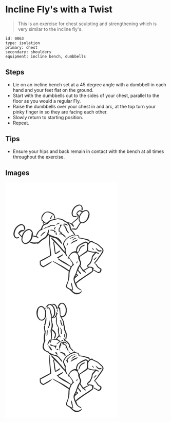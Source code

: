 # Incline Fly's with a Twist
> This is an exercise for chest sculpting and strengthening which is very similar to the incline fly's.

``` 
id: 0063 
type: isolation 
primary: chest 
secondary: shoulders 
equipment: incline bench, dumbbells 
``` 

## Steps

 - Lie on an incline bench set at a 45 degree angle with a dumbbell in each hand and your feet flat on the ground.
 - Start with the dumbbells out to the sides of your chest, parallel to the floor as you would a regular Fly.
 - Raise the dumbbells over your chest in and arc, at the top turn your pinky finger in so they are facing each other.
 - Slowly return to starting position.
 - Repeat.

## Tips

 - Ensure your hips and back remain in contact with the bench at all times throughout the exercise.

## Images

<svg width="263pt" height="275pt" viewBox="0 0 263 275" xmlns="http://www.w3.org/2000/svg">
  <g fill="#FFF">
    <path d="M0 0h263v275H0V0m154.82 70.99c-.59 4.25 1.6 9.62 6.3 10.25 2.28.02 5.69-.3 6.15-3.1-2.72.25-6 2.04-8.35-.14-2.76-3.56-1.77-8.43.01-12.21 2.52-6.15 8.3-11.53 15.21-11.73 2.72.65 3.51 3.57 4.34 5.86-1.12 2.22-1.13 4.7 1.74 5.43 1.79-5.52-.79-12.96-7.23-13.43-9.63.86-16.91 9.89-18.17 19.07m15.38-3.81c-2.46 1.98-5.88 5.6-3.03 8.67 2.4 2.74 2.5 7.46-.61 9.72-4.01 3.35-8.55 6.17-11.54 10.59-5.87-2.44-12.45-3.49-17.55-7.54-4.12-3.24-9.41-3.89-14.45-4.41-6.08.71-12.07 2.22-17.91 4.04-4.32 1.22-6.05 7.14-11.1 6.2-2.65-1.77-5.16-3.85-7.27-6.23-2.09-3.66-.23-8.26 2.07-11.39 2.24-3.02 4.88-6.99 9.15-6.66 5.15.27 9.85 2.91 13.89 5.96 2.68 2.33 2.01 6.33 2.67 9.46.54-.52 1.62-1.56 2.17-2.07-.93-3.88-1.79-8.45-5.42-10.77-4.52-2.95-10.09-5.43-15.56-3.96-4.85 1.16-8.14 5.27-10.34 9.48-2.04 3.85-1.28 8.45-.11 12.45l2.68.4c-.2.49-.59 1.48-.79 1.98.6 1.74 1.21 3.48 1.88 5.2.69-2.12.52-4.15-.5-6.1 1.51 1.99 3.56 3.42 5.98 4.05-2.69.88-5.75 1.63-7.54 4.02-2.06 2.78-2.63 6.3-4.26 9.28-5.7 3.36-10.02 9.13-11.03 15.73-2.33-.32-4.66-.55-6.99-.77l-.07 2.31c4.82.1 9.18 1.96 13.35 4.21-1.01-2.54-2.86-4.6-5.56-5.34 2.71-3.27 3.78-7.56 6.71-10.69 1.68-2.5 4.71-3.3 7.4-4.22-.48-3.34.56-6.93 2.82-9.45 2.77-3.23 7.83-2.22 10.78-5.19 2.43-2.26 4.14-5.58 7.56-6.53 3.77-1.06 7.69-1.59 11.4-2.91 3.61-1.44 7.42.2 11.04.69 4.25.9 6.87 4.85 10.91 6.16 3.34.85 4.91 4.19 7.15 6.49 2.03 2.11 1.43 5.29 2.29 7.88.86 2.41 2.08 4.79 4.11 6.43 2.9 2.35 4.45 5.84 6.26 9-2.73.02-5.91-.66-7.91 1.73-4.91 1.43-8.98 4.81-12.53 8.38-3.11 3.09-4.2 7.47-6.54 11.07 1.55 2.59 3.23 5.21 3.18 8.35.58.64 1.17 1.28 1.76 1.92-.42 2.51-.32 5.05-.07 7.57-4.69-5.37-9.12-10.96-13.83-16.31-5.78-6.09-11.14-12.74-18.16-17.47.28 4.34 4.32 6.97 6.85 10.08-.37.35-1.11 1.06-1.48 1.41l-.05.85c1.39 8.84 1.99 17.78 3.82 26.55 2.48.54 4.45-1.11 6.49-2.2 2.35-1.37 4.91-2.83 6.08-5.43l-.92-.41c-3.54 1.66-6.69 4.04-9.93 6.21-1.74-8.06-1.45-16.43-4.01-24.32.37-.59.76-1.17 1.16-1.75 3.53 4.34 8.29 7.54 11.53 12.14 3.74 5.19 8.13 9.86 12.68 14.33 1.96 2.71 2.61 6.45 6.06 7.84-2.22-6.01-5.96-12.69-3.54-19.14-1.72-3.2-3.06-6.58-4.92-9.7 1.74-9.84 10.68-16.61 19.51-20.09 4.6-1.87 9.66-1.06 14.26.38.53 1.88-.25 5.06 2.19 5.69 8.42.99 16.89 2.92 24.29 7.23-1.13 1.38-2.24 2.78-3.27 4.24-1.66-2.73-5.3-5.08-8.44-3.33-5.94 2.22-11.36 5.65-16.15 9.78-2.9 3.26-3.97 8.04-3.52 12.3-10.36-1.14-17.32 9.01-19.86 17.8.41.11 1.24.34 1.66.45.21-.88.64-2.65.86-3.54 2.13 4.71 6.01 8.3 8.25 12.92 1.65 2.61-.99 5.02-2.01 7.29-.88-.15-1.76-.32-2.63-.51-7.54-6.3-16.36-10.78-24.85-15.63a18.2 18.2 0 0 1-2.9-2.26c-.62.4-1.23.8-1.84 1.2 4.18 3.88 9.21 6.68 13.97 9.75 5.34 2.57 10.21 6.08 15.76 8.2.12.33.37.99.49 1.32-1.33 2.52-2.29 5.2-3.26 7.87-11.92-9.28-25.73-15.75-39.02-22.79.77 1.04 1.51 2.17 2.68 2.82 6.4 4.11 13.22 7.52 19.47 11.86 5.33 3.27 10.37 7 15.84 10.02-1.53 8.31.15 17.13-3.08 25.14-1.18 3.58-3.6 7-3.22 10.91 1.13 3.8 5.45 4.71 8.28 6.87 3.95 3.47 7.23 7.9 12.19 10.07 6.41 2.12 15.22-.6 17.17-7.68-3.47 3.42-8.24 6.23-13.29 5.06-4.12-.02-7.74-2.32-9.81-5.81.48-.31 1.45-.91 1.93-1.21-.82-4.9-1.46-9.85-2.95-14.61-.29-1.06-.98-1.75-2.08-2.08.87 5.45 1.71 10.95 3.62 16.14-.25.08-.75.25-1 .33-3.88-1.57-7.61-3.58-11.02-6-2.01-1.07-.84-3.43-.41-5.07 2.82-7.73 5.68-15.73 5.39-24.1-.33-5.33 1.79-10.36 3.86-15.16 1.54-2.95 3.13-6.77 6.73-7.55-1.8-3.32-3.25-6.88-5.66-9.82-2.09-2.61-4.37-5.18-5.58-8.35.24-2.71 2.45-4.85 4.17-6.82 3.05-2.66 7.67-5.52 11.66-3.11 3.16 2.16 5.62 5.82 5.31 9.8-.22 4.38 2.25 8.11 3.78 12.02 1.07 3.2-.83 6.07-2.61 8.55-3.73 4.98-4.37 11.36-6.99 16.87-1.71 4.57-4.85 8.65-5.28 13.64.1 3.26 1.29 6.36 2.32 9.41 1.55 3.92 2.95 8.1 6.04 11.11 2.75 3.21 6.78 4.76 10.59 6.3-1.52-3.58-5.85-4.04-8.31-6.7-2.7-2.44-2.65-6.41-4.61-9.33 7.94-6.33 16.23-12.22 24.66-17.88 5.21-3.03 10.2-6.48 14.71-10.48.27-.76.81-2.28 1.08-3.03 3.99 2.47 7.86 5.23 12.25 6.95 1.89-.87 4-1.46 5.57-2.88.65-1.96 1.11-4.01 1.22-6.07-1.45-3.32-5.71-3.6-7.79-6.34-2.39-2.87-3.94-6.89-7.97-7.81 3.24-3.25 6.52-6.55 8.79-10.58 1.85-3.53 5.25-5.95 6.86-9.62 1.32-2.73 3.98-4.74 4.46-7.87.92-3.27-.91-6.66-3.47-8.64-4.2-3.51-7.75-8.03-12.98-10.09-3.25-1.74-7.14-2.57-9.6-5.49-1.97-.97-4.07.55-5.96 1.07-.01-1.59-.63-3.24-2.17-3.93-4.89-2.19-10.31-2.65-15.51-3.58-2.18-.71-4.42-1.17-6.71-1.12.66-3.4-2.16-7.12-5.78-5.7-1.24-.17-2.49-.35-3.73-.52-1.73-5.25-5.64-9.13-9.43-12.94 3.46-.48 6.87.34 10.3.62 3.29-.19 4.8-3.5 6.11-6.04 1.63-3.55 4.1-6.58 6.42-9.68 4.35 1.29 8.94-.57 12.24-3.42 4.16-3.86 7.21-9.09 7.73-14.82 1.08-4.85-1.64-10.31-6.41-11.98-2.93-.6-5.85.52-8.3 2.06-1.23.08-2.45.14-3.68.17l.7-1.2c-2.84-.44-6.36-1.22-8.59 1.18m-65.94 18.75c.88-.24 1.76-.49 2.64-.75.4-3.05 2.16-5.62 3.2-8.46-3.6 1.62-4.63 5.82-5.84 9.21m13.65 12.69c3.86.36 6.98-2.46 10.4-3.8-3.94-1-7.38 1.66-10.4 3.8m18.34-1.96c.03.39.08 1.17.11 1.56 3.29.79 6.5 1.85 9.74 2.82-1.82-3.75-6.04-4.65-9.85-4.38M34.1 98.27c-8.86 3.28-14.59 12.47-15.3 21.68-.29 4.32 1.68 9.4 6.05 10.93 2.22.95 4.51-.19 6.66-.7.18-.9.36-1.8.53-2.69-2.26.76-4.64 1.86-7.06 1.06-2.31-1.71-3.35-4.7-3.51-7.48.57-6.21 2.8-12.66 7.69-16.8 2.8-2.64 6.73-4.85 10.68-3.94 2.94 1.74 4.11 5.43 3.46 8.67-.54 1.83 1.94 1.74 2.92 2.42-.01-2.89.43-6.01-1.07-8.63-1.93-3.91-6.9-6.22-11.05-4.52m72.71 1.58c-2.68.68-4.61 2.96-7.29 3.66-4.04.93-8.05 2.66-10.96 5.69 2.68-.63 5.2-1.8 7.54-3.23 1.89-1.27 4.44-.45 6.34-1.72 2.33-1.31 4.69-3.13 7.53-2.7 2.21-.32 5.44 1.32 6.55-1.43-3.21-.42-6.49-.74-9.71-.27m20.82-.02c-.26 1.56-.04 3.06.67 4.5-4.11 1.62-3.95 6.81-3.96 10.49 1.85 1.6 4.06 2.72 6.14 3.98-1.97.57-4.12.93-5.63 2.47 2.5.31 5.38-.49 7.55 1.17 3.06 2.25 5.78 4.94 9 6.97-1.02-4.71-5.71-7.61-9.51-10.14-.21-2.42-2.97-5.29-5.5-3.94.25-2.14.16-4.29.01-6.42 1.52-2.35 3.2-4.66 4.08-7.35.59-.84 1.19-1.67 1.77-2.51-1.48.26-3.45-.43-4.62.78m6.18.29l2.12.48c1.22 1.66 2.51 3.27 3.62 5.01 1.48 2.91 1.49 6.55 3.98 8.91 1.54 1.41 2.12 4.1 4.36 4.51.37-2.18-1.01-4.11-2.4-5.64-2.2-2.23-2.03-5.69-3.6-8.31-1.81-2.72-4.17-5.11-7.07-6.67-.25.43-.76 1.28-1.01 1.71m-17.8 10.5c.01-.88.04-2.64.05-3.53.42-.4 1.26-1.21 1.68-1.62-.29-.34-.86-1.04-1.15-1.38-1.71 1.83-4.37 5.22-.58 6.53m-77.43 15.37c-2.2-1.94-4.1-4.18-5.98-6.41 1.84-1.74 3.58-3.66 5.84-4.85 2.23-.59 4.68-.22 6.64-1.65-5.66-4.21-13.89.23-15.07 6.74 2.9 2.82 5.43 5.99 8.15 8.99-1.98 5.71.44 13.57 6.8 15.11 4.29 1.35 8.25-1.66 11.67-3.83 4.88 3.24 10.97 4.46 16.66 2.78.73.18 2.19.55 2.93.73 5.15-3.23 8.87-8.4 14.57-10.77 4.15-2.05 6.99-5.91 9.59-9.6.76.81 2.28 1.17 2.37 2.45-.35.74-.95 1.43-.86 2.29.14 14.34 1.87 28.59 2.72 42.88-8.1 4.35-16.43 8.29-24.34 13 .26 2.84.1 5.7.45 8.53 1.68 3.11 4.79 5.09 7.95 6.45 5.64-3.41 11.76-6.09 16.88-10.3 1.23-1.12 2.9-1.94 3.29-3.74-6.96 3.04-13.06 7.78-19.9 11.11-1.61.21-2.74-1.37-4.01-2.12-2.93-1.79-2.18-5.74-2.7-8.64 8.1-3.61 15.7-8.24 23.43-12.55 1.59-.53 1.51-2.34 1.4-3.71-.84-8.61-2.14-17.19-2.81-25.81.27-5.34-1.37-10.66-.4-15.97l.41-.55c4.58 1.5 8.89 3.98 13.75 4.48 5.62 3.65 9.31 9.3 14.31 13.63.33-3.78-2.21-6.72-4.01-9.77-1.96-2.7-4.76-4.78-7.73-6.25-6.84-1.97-13.68-4.15-19.93-7.63.02-3.75 2.33-7.35.96-11.1-2.89 4.22-2.96 9.7-5.71 14-1.58 2.32-3.36 4.64-5.94 5.89-5.11 2.59-9.16 6.71-13.62 10.22-3.82.12-7.63.82-11.45.41-2.46-.51-4.82-1.4-7.29-1.87 5.41-5.57 7.82-13.83 6.38-21.44-1.26-4.99-6.72-9.42-11.95-7.51-7.01 2.46-12.23 9.11-13.45 16.38m67.04-15.24c-.14.39-.43 1.16-.57 1.54 3.09-.19 6.09.58 8.86 1.93.1.78.31 2.36.41 3.15 1.26-.81 2.51-1.61 3.79-2.38-3.35-3.23-7.96-4.29-12.49-4.24m-24.26 15.54c2.37-.75 3.85-2.78 5.6-4.38 2.32-2.27 5.07-4.05 7.24-6.48-5.93.66-10.01 6.08-12.84 10.86m36.86-10.77c-1.15 2.1-.74 4.42-.29 6.64.85.17 1.7.34 2.56.51-.69-2.41-1.2-4.88-2.27-7.15m30.54 17.46c5.27-1.55 9.85-4.94 15.42-5.59-5.72-1.3-11.06 2.31-15.42 5.59m6.16 3.65c3.64-2.97 8.09-4.5 12.14-6.76-5.05-.43-9.21 3.03-12.14 6.76m-2.42 7.59c4.2-2.56 8.37-5.2 13.07-6.76 1.92-.48 2.52-2.45 3.13-4.08-5.45 3.48-13.32 4.27-16.2 10.84m-9.42 4.11c2.31-1.36 3.3-3.9 2.54-6.48-1.39 1.91-2.31 4.11-2.54 6.48m-23.46 28.78c1.34.07 2.67.11 4.01.11 3.26-2.31 6.93-4.04 10.1-6.48.22-.72.67-2.16.89-2.88-4.99 3.08-10.63 5.26-15 9.25m45.7 12.45c2.91-.42 3.32-3.5 3.21-5.89-1.47 1.71-2.45 3.77-3.21 5.89z"/>
    <path d="M188.08 67.02c3.4-.87 5.21 3.23 6.23 5.79-.16 3.14-1.38 6.1-2.19 9.11-1.5 5.73-6.35 10.47-12.13 11.81-3.97.07-6.96-3.9-6.8-7.69.88-8.3 5.86-17.63 14.89-19.02z"/>
    <path d="M167.47 72.21c1.86-1.91 3.99-3.52 6.28-4.87 1.59.78 3.2 1.52 4.76 2.37-6.66 5.76-10.4 17.43-3.8 24.59-3.56 3.84-5.74 8.59-8.47 12.98-.88 1.78-2.92.68-4.38.66-2.9-.51-5.79.38-8.61.92-.47-2.44-.65-4.93-1.16-7.36-.99-2.12-2.8-3.7-4.25-5.5 5.42-.69 7.75 4.89 11.04 8.04l1.49-1.73c-1.24-1.9-2.52-3.77-3.97-5.51 3.62-4.61 8.99-7.27 12.95-11.49 1.28-2.54 1.63-5.53 2.19-8.3-1.24-1.7-2.73-3.19-4.07-4.8zM43.65 119.6c2.81-4.38 7.49-8.14 12.88-8.24 2.12 1.45 3.59 3.61 5.2 5.56-.98 6.48-.83 13.87-5.39 19.1-1.94 2.88-5.04 4.89-8.35 5.85-5.28.8-8.99-4.99-8.33-9.74.8-4.31 1.54-8.79 3.99-12.53zM193.67 146.45c1.17-3.21 3.96-6.12 7.3-7.02 3.94 1.54 7.68 3.53 11.52 5.28 4.92 1.99 7.99 6.55 12 9.79 2.68 2.04 3.08 6.28 1.03 8.89-2.04 2.7-3.25 5.97-5.66 8.4-1.67 1.77-2.85 3.91-4.1 5.98-2.31 4.17-6.14 7.2-8.54 11.32 5.02 2.32 5.89 8.48 10.32 11.43 1.42.98 2.94 1.81 4.41 2.7-.38 1.76-.51 3.61-1.2 5.29-1.52.53-3.1.85-4.66 1.25-3.49-2.15-6.94-4.58-10.99-5.54.47-1.23.95-2.45 1.43-3.67-1.65-1.28-3.43-2.46-5.49-2.93-2.92-.83-6.13.04-8.9-1.38 3.04-2.99 7.2-5.24 8.45-9.62 1.99-3.67 3.36-7.49 3.43-11.71 2.03-3.74 5.63-6.35 8.04-9.86 1.7.77 3.41 1.53 5.13 2.29.69-.65 1.39-1.3 2.09-1.96-2.76-.32-5.21-1.62-7.46-3.17-6.26 1.32-12.4-.95-18.31-2.73-.05-4.34-.18-8.7.16-13.03m8.36 6.58c1.15 1.97 2.04 5.23 4.95 4.75-1.14-2.06-2.82-3.75-4.95-4.75m14.5 7.54c2.14 1.92 5.22.99 7.79.81l.15-2.68c-1.83.26-3.67.57-5.52.53-2.94-1.49-5.04-4.13-7.64-6.09.45 3.14 2.93 5.45 5.22 7.43m-9.69 19.55c-.09.3-.26.9-.34 1.2l1.68.04c1.76-1.76 3.53-3.59 4.67-5.84-2.76-.41-3.87 3.33-6.01 4.6zM181.11 143.59c2.68-.81 5.61-3.38 8.43-1.72 1.37.4 1.14 2.05 1.48 3.14.75 4.61.12 9.35-.78 13.89-.41 2.44-2.95 3.33-4.73 4.6-4.29 2.97-8.46 6.11-12.64 9.23-1.25-2.25-2.65-4.4-4.31-6.37 1.52-2.03 3.25-3.92 4.54-6.11 1.18-2.44 1.67-5.25 3.54-7.32 2.57-3.44 7.37-3.84 10.09-7.09-5.98.09-11.74 4.16-14.07 9.62-.59 3.03-1.14 6.21-3.78 8.19-3.44-4.05-.06-9.32 1.7-13.33 3.02-2.87 6.9-4.74 10.53-6.73z"/>
    <path d="M189.26 164.25c1.33-.76 2.21-2.04 3.18-3.19 5.35 2.22 11.14 3.33 16.92 3.51-2.36 2.57-5.05 4.9-6.86 7.9-1.09 2.32-.65 5.02-1.45 7.43-1.53 4.43-3.57 8.96-7.53 11.74-2.2 1.47-2.86 4.09-2.89 6.61l2.01-1.12c.06.85.24 1.86-.67 2.35-3.04 2.11-6.28 3.97-9.73 5.33-2.83-3.04-4.78-6.71-7.21-10.04.52-.57 1.05-1.14 1.58-1.7.19-2.76 1.03-5.72-.53-8.24-1.71-3.27-2.25-6.92-2.44-10.56 5.07-3.54 10.4-6.69 15.62-10.02z"/>
    <path d="M173.34 196.6c2.84 3.3 4.86 7.19 7.38 10.72 2.9 1.18 5.04 3.79 8.18 4.41-1.12-2.15-2.91-3.79-4.79-5.26 3.7-2.07 7.37-4.21 10.88-6.59 2.24-1.6 5.06-.08 7.24.91.22 2.12.64 4.22.85 6.35-6.81 4.42-13.51 9.22-20.35 13.68-6.4 4.55-13.48 8.38-18.73 14.34-1.13-3.24-3-6.69-1.8-10.19 2.33-3.03 5.59-5.18 8.31-7.85-1.42-1.17-2.83-2.36-4.22-3.56 1.05-2.44 1.88-4.96 2.67-7.49 1.94 3.14 4.07 6.15 6.53 8.9.49-.78.99-1.57 1.49-2.34-2.32-2.58-4.51-5.26-6.77-7.88 1.12-2.69 1.96-5.48 3.13-8.15z"/>
    <path d="M165.23 215.91c.56.51 1.12 1.04 1.68 1.57-1.05.91-2.1 1.81-3.16 2.7.47-1.43.97-2.86 1.48-4.27z"/>
  </g>
  <g fill="#333">
    <path d="M154.82 70.99c1.26-9.18 8.54-18.21 18.17-19.07 6.44.47 9.02 7.91 7.23 13.43-2.87-.73-2.86-3.21-1.74-5.43-.83-2.29-1.62-5.21-4.34-5.86-6.91.2-12.69 5.58-15.21 11.73-1.78 3.78-2.77 8.65-.01 12.21 2.35 2.18 5.63.39 8.35.14-.46 2.8-3.87 3.12-6.15 3.1-4.7-.63-6.89-6-6.3-10.25z"/>
    <path d="M170.2 67.18c2.23-2.4 5.75-1.62 8.59-1.18l-.7 1.2c1.23-.03 2.45-.09 3.68-.17 2.45-1.54 5.37-2.66 8.3-2.06 4.77 1.67 7.49 7.13 6.41 11.98-.52 5.73-3.57 10.96-7.73 14.82-3.3 2.85-7.89 4.71-12.24 3.42-2.32 3.1-4.79 6.13-6.42 9.68-1.31 2.54-2.82 5.85-6.11 6.04-3.43-.28-6.84-1.1-10.3-.62 3.79 3.81 7.7 7.69 9.43 12.94 1.24.17 2.49.35 3.73.52 3.62-1.42 6.44 2.3 5.78 5.7 2.29-.05 4.53.41 6.71 1.12 5.2.93 10.62 1.39 15.51 3.58 1.54.69 2.16 2.34 2.17 3.93 1.89-.52 3.99-2.04 5.96-1.07 2.46 2.92 6.35 3.75 9.6 5.49 5.23 2.06 8.78 6.58 12.98 10.09 2.56 1.98 4.39 5.37 3.47 8.64-.48 3.13-3.14 5.14-4.46 7.87-1.61 3.67-5.01 6.09-6.86 9.62-2.27 4.03-5.55 7.33-8.79 10.58 4.03.92 5.58 4.94 7.97 7.81 2.08 2.74 6.34 3.02 7.79 6.34-.11 2.06-.57 4.11-1.22 6.07-1.57 1.42-3.68 2.01-5.57 2.88-4.39-1.72-8.26-4.48-12.25-6.95-.27.75-.81 2.27-1.08 3.03-4.51 4-9.5 7.45-14.71 10.48-8.43 5.66-16.72 11.55-24.66 17.88 1.96 2.92 1.91 6.89 4.61 9.33 2.46 2.66 6.79 3.12 8.31 6.7-3.81-1.54-7.84-3.09-10.59-6.3-3.09-3.01-4.49-7.19-6.04-11.11-1.03-3.05-2.22-6.15-2.32-9.41.43-4.99 3.57-9.07 5.28-13.64 2.62-5.51 3.26-11.89 6.99-16.87 1.78-2.48 3.68-5.35 2.61-8.55-1.53-3.91-4-7.64-3.78-12.02.31-3.98-2.15-7.64-5.31-9.8-3.99-2.41-8.61.45-11.66 3.11-1.72 1.97-3.93 4.11-4.17 6.82 1.21 3.17 3.49 5.74 5.58 8.35 2.41 2.94 3.86 6.5 5.66 9.82-3.6.78-5.19 4.6-6.73 7.55-2.07 4.8-4.19 9.83-3.86 15.16.29 8.37-2.57 16.37-5.39 24.1-.43 1.64-1.6 4 .41 5.07 3.41 2.42 7.14 4.43 11.02 6 .25-.08.75-.25 1-.33-1.91-5.19-2.75-10.69-3.62-16.14 1.1.33 1.79 1.02 2.08 2.08 1.49 4.76 2.13 9.71 2.95 14.61-.48.3-1.45.9-1.93 1.21 2.07 3.49 5.69 5.79 9.81 5.81 5.05 1.17 9.82-1.64 13.29-5.06-1.95 7.08-10.76 9.8-17.17 7.68-4.96-2.17-8.24-6.6-12.19-10.07-2.83-2.16-7.15-3.07-8.28-6.87-.38-3.91 2.04-7.33 3.22-10.91 3.23-8.01 1.55-16.83 3.08-25.14-5.47-3.02-10.51-6.75-15.84-10.02-6.25-4.34-13.07-7.75-19.47-11.86-1.17-.65-1.91-1.78-2.68-2.82 13.29 7.04 27.1 13.51 39.02 22.79.97-2.67 1.93-5.35 3.26-7.87-.12-.33-.37-.99-.49-1.32-5.55-2.12-10.42-5.63-15.76-8.2-4.76-3.07-9.79-5.87-13.97-9.75.61-.4 1.22-.8 1.84-1.2.89.85 1.85 1.6 2.9 2.26 8.49 4.85 17.31 9.33 24.85 15.63.87.19 1.75.36 2.63.51 1.02-2.27 3.66-4.68 2.01-7.29-2.24-4.62-6.12-8.21-8.25-12.92-.22.89-.65 2.66-.86 3.54-.42-.11-1.25-.34-1.66-.45 2.54-8.79 9.5-18.94 19.86-17.8-.45-4.26.62-9.04 3.52-12.3 4.79-4.13 10.21-7.56 16.15-9.78 3.14-1.75 6.78.6 8.44 3.33 1.03-1.46 2.14-2.86 3.27-4.24-7.4-4.31-15.87-6.24-24.29-7.23-2.44-.63-1.66-3.81-2.19-5.69-4.6-1.44-9.66-2.25-14.26-.38-8.83 3.48-17.77 10.25-19.51 20.09 1.86 3.12 3.2 6.5 4.92 9.7-2.42 6.45 1.32 13.13 3.54 19.14-3.45-1.39-4.1-5.13-6.06-7.84-4.55-4.47-8.94-9.14-12.68-14.33-3.24-4.6-8-7.8-11.53-12.14-.4.58-.79 1.16-1.16 1.75 2.56 7.89 2.27 16.26 4.01 24.32 3.24-2.17 6.39-4.55 9.93-6.21l.92.41c-1.17 2.6-3.73 4.06-6.08 5.43-2.04 1.09-4.01 2.74-6.49 2.2-1.83-8.77-2.43-17.71-3.82-26.55l.05-.85c.37-.35 1.11-1.06 1.48-1.41-2.53-3.11-6.57-5.74-6.85-10.08 7.02 4.73 12.38 11.38 18.16 17.47 4.71 5.35 9.14 10.94 13.83 16.31-.25-2.52-.35-5.06.07-7.57-.59-.64-1.18-1.28-1.76-1.92.05-3.14-1.63-5.76-3.18-8.35 2.34-3.6 3.43-7.98 6.54-11.07 3.55-3.57 7.62-6.95 12.53-8.38 2-2.39 5.18-1.71 7.91-1.73-1.81-3.16-3.36-6.65-6.26-9-2.03-1.64-3.25-4.02-4.11-6.43-.86-2.59-.26-5.77-2.29-7.88-2.24-2.3-3.81-5.64-7.15-6.49-4.04-1.31-6.66-5.26-10.91-6.16-3.62-.49-7.43-2.13-11.04-.69-3.71 1.32-7.63 1.85-11.4 2.91-3.42.95-5.13 4.27-7.56 6.53-2.95 2.97-8.01 1.96-10.78 5.19-2.26 2.52-3.3 6.11-2.82 9.45-2.69.92-5.72 1.72-7.4 4.22-2.93 3.13-4 7.42-6.71 10.69 2.7.74 4.55 2.8 5.56 5.34-4.17-2.25-8.53-4.11-13.35-4.21l.07-2.31c2.33.22 4.66.45 6.99.77 1.01-6.6 5.33-12.37 11.03-15.73 1.63-2.98 2.2-6.5 4.26-9.28 1.79-2.39 4.85-3.14 7.54-4.02-2.42-.63-4.47-2.06-5.98-4.05 1.02 1.95 1.19 3.98.5 6.1-.67-1.72-1.28-3.46-1.88-5.2.2-.5.59-1.49.79-1.98l-2.68-.4c-1.17-4-1.93-8.6.11-12.45 2.2-4.21 5.49-8.32 10.34-9.48 5.47-1.47 11.04 1.01 15.56 3.96 3.63 2.32 4.49 6.89 5.42 10.77-.55.51-1.63 1.55-2.17 2.07-.66-3.13.01-7.13-2.67-9.46-4.04-3.05-8.74-5.69-13.89-5.96-4.27-.33-6.91 3.64-9.15 6.66-2.3 3.13-4.16 7.73-2.07 11.39 2.11 2.38 4.62 4.46 7.27 6.23 5.05.94 6.78-4.98 11.1-6.2 5.84-1.82 11.83-3.33 17.91-4.04 5.04.52 10.33 1.17 14.45 4.41 5.1 4.05 11.68 5.1 17.55 7.54 2.99-4.42 7.53-7.24 11.54-10.59 3.11-2.26 3.01-6.98.61-9.72-2.85-3.07.57-6.69 3.03-8.67m17.88-.16c-9.03 1.39-14.01 10.72-14.89 19.02-.16 3.79 2.83 7.76 6.8 7.69 5.78-1.34 10.63-6.08 12.13-11.81.81-3.01 2.03-5.97 2.19-9.11-1.02-2.56-2.83-6.66-6.23-5.79m-20.61 5.19c1.34 1.61 2.83 3.1 4.07 4.8-.56 2.77-.91 5.76-2.19 8.3-3.96 4.22-9.33 6.88-12.95 11.49 1.45 1.74 2.73 3.61 3.97 5.51l-1.49 1.73c-3.29-3.15-5.62-8.73-11.04-8.04 1.45 1.8 3.26 3.38 4.25 5.5.51 2.43.69 4.92 1.16 7.36 2.82-.54 5.71-1.43 8.61-.92 1.46.02 3.5 1.12 4.38-.66 2.73-4.39 4.91-9.14 8.47-12.98-6.6-7.16-2.86-18.83 3.8-24.59-1.56-.85-3.17-1.59-4.76-2.37-2.29 1.35-4.42 2.96-6.28 4.87m26.2 74.24c-.34 4.33-.21 8.69-.16 13.03 5.91 1.78 12.05 4.05 18.31 2.73 2.25 1.55 4.7 2.85 7.46 3.17-.7.66-1.4 1.31-2.09 1.96-1.72-.76-3.43-1.52-5.13-2.29-2.41 3.51-6.01 6.12-8.04 9.86-.07 4.22-1.44 8.04-3.43 11.71-1.25 4.38-5.41 6.63-8.45 9.62 2.77 1.42 5.98.55 8.9 1.38 2.06.47 3.84 1.65 5.49 2.93-.48 1.22-.96 2.44-1.43 3.67 4.05.96 7.5 3.39 10.99 5.54 1.56-.4 3.14-.72 4.66-1.25.69-1.68.82-3.53 1.2-5.29-1.47-.89-2.99-1.72-4.41-2.7-4.43-2.95-5.3-9.11-10.32-11.43 2.4-4.12 6.23-7.15 8.54-11.32 1.25-2.07 2.43-4.21 4.1-5.98 2.41-2.43 3.62-5.7 5.66-8.4 2.05-2.61 1.65-6.85-1.03-8.89-4.01-3.24-7.08-7.8-12-9.79-3.84-1.75-7.58-3.74-11.52-5.28-3.34.9-6.13 3.81-7.3 7.02m-12.56-2.86c-3.63 1.99-7.51 3.86-10.53 6.73-1.76 4.01-5.14 9.28-1.7 13.33 2.64-1.98 3.19-5.16 3.78-8.19 2.33-5.46 8.09-9.53 14.07-9.62-2.72 3.25-7.52 3.65-10.09 7.09-1.87 2.07-2.36 4.88-3.54 7.32-1.29 2.19-3.02 4.08-4.54 6.11 1.66 1.97 3.06 4.12 4.31 6.37 4.18-3.12 8.35-6.26 12.64-9.23 1.78-1.27 4.32-2.16 4.73-4.6.9-4.54 1.53-9.28.78-13.89-.34-1.09-.11-2.74-1.48-3.14-2.82-1.66-5.75.91-8.43 1.72m8.15 20.66c-5.22 3.33-10.55 6.48-15.62 10.02.19 3.64.73 7.29 2.44 10.56 1.56 2.52.72 5.48.53 8.24-.53.56-1.06 1.13-1.58 1.7 2.43 3.33 4.38 7 7.21 10.04 3.45-1.36 6.69-3.22 9.73-5.33.91-.49.73-1.5.67-2.35l-2.01 1.12c.03-2.52.69-5.14 2.89-6.61 3.96-2.78 6-7.31 7.53-11.74.8-2.41.36-5.11 1.45-7.43 1.81-3 4.5-5.33 6.86-7.9-5.78-.18-11.57-1.29-16.92-3.51-.97 1.15-1.85 2.43-3.18 3.19m-15.92 32.35c-1.17 2.67-2.01 5.46-3.13 8.15 2.26 2.62 4.45 5.3 6.77 7.88-.5.77-1 1.56-1.49 2.34-2.46-2.75-4.59-5.76-6.53-8.9-.79 2.53-1.62 5.05-2.67 7.49 1.39 1.2 2.8 2.39 4.22 3.56-2.72 2.67-5.98 4.82-8.31 7.85-1.2 3.5.67 6.95 1.8 10.19 5.25-5.96 12.33-9.79 18.73-14.34 6.84-4.46 13.54-9.26 20.35-13.68-.21-2.13-.63-4.23-.85-6.35-2.18-.99-5-2.51-7.24-.91-3.51 2.38-7.18 4.52-10.88 6.59 1.88 1.47 3.67 3.11 4.79 5.26-3.14-.62-5.28-3.23-8.18-4.41-2.52-3.53-4.54-7.42-7.38-10.72m-8.11 19.31c-.51 1.41-1.01 2.84-1.48 4.27 1.06-.89 2.11-1.79 3.16-2.7-.56-.53-1.12-1.06-1.68-1.57z"/>
    <path d="M104.26 85.93c1.21-3.39 2.24-7.59 5.84-9.21-1.04 2.84-2.8 5.41-3.2 8.46-.88.26-1.76.51-2.64.75zM117.91 98.62c3.02-2.14 6.46-4.8 10.4-3.8-3.42 1.34-6.54 4.16-10.4 3.8zM136.25 96.66c3.81-.27 8.03.63 9.85 4.38-3.24-.97-6.45-2.03-9.74-2.82-.03-.39-.08-1.17-.11-1.56zM34.1 98.27c4.15-1.7 9.12.61 11.05 4.52 1.5 2.62 1.06 5.74 1.07 8.63-.98-.68-3.46-.59-2.92-2.42.65-3.24-.52-6.93-3.46-8.67-3.95-.91-7.88 1.3-10.68 3.94-4.89 4.14-7.12 10.59-7.69 16.8.16 2.78 1.2 5.77 3.51 7.48 2.42.8 4.8-.3 7.06-1.06-.17.89-.35 1.79-.53 2.69-2.15.51-4.44 1.65-6.66.7-4.37-1.53-6.34-6.61-6.05-10.93.71-9.21 6.44-18.4 15.3-21.68zM106.81 99.85c3.22-.47 6.5-.15 9.71.27-1.11 2.75-4.34 1.11-6.55 1.43-2.84-.43-5.2 1.39-7.53 2.7-1.9 1.27-4.45.45-6.34 1.72-2.34 1.43-4.86 2.6-7.54 3.23 2.91-3.03 6.92-4.76 10.96-5.69 2.68-.7 4.61-2.98 7.29-3.66zM127.63 99.83c1.17-1.21 3.14-.52 4.62-.78-.58.84-1.18 1.67-1.77 2.51-.88 2.69-2.56 5-4.08 7.35.15 2.13.24 4.28-.01 6.42 2.53-1.35 5.29 1.52 5.5 3.94 3.8 2.53 8.49 5.43 9.51 10.14-3.22-2.03-5.94-4.72-9-6.97-2.17-1.66-5.05-.86-7.55-1.17 1.51-1.54 3.66-1.9 5.63-2.47-2.08-1.26-4.29-2.38-6.14-3.98.01-3.68-.15-8.87 3.96-10.49a7.244 7.244 0 0 1-.67-4.5zM133.81 100.12c.25-.43.76-1.28 1.01-1.71 2.9 1.56 5.26 3.95 7.07 6.67 1.57 2.62 1.4 6.08 3.6 8.31 1.39 1.53 2.77 3.46 2.4 5.64-2.24-.41-2.82-3.1-4.36-4.51-2.49-2.36-2.5-6-3.98-8.91-1.11-1.74-2.4-3.35-3.62-5.01l-2.12-.48zM116.01 110.62c-3.79-1.31-1.13-4.7.58-6.53.29.34.86 1.04 1.15 1.38-.42.41-1.26 1.22-1.68 1.62-.01.89-.04 2.65-.05 3.53z"/>
    <path d="M38.58 125.99c1.22-7.27 6.44-13.92 13.45-16.38 5.23-1.91 10.69 2.52 11.95 7.51 1.44 7.61-.97 15.87-6.38 21.44 2.47.47 4.83 1.36 7.29 1.87 3.82.41 7.63-.29 11.45-.41 4.46-3.51 8.51-7.63 13.62-10.22 2.58-1.25 4.36-3.57 5.94-5.89 2.75-4.3 2.82-9.78 5.71-14 1.37 3.75-.94 7.35-.96 11.1 6.25 3.48 13.09 5.66 19.93 7.63 2.97 1.47 5.77 3.55 7.73 6.25 1.8 3.05 4.34 5.99 4.01 9.77-5-4.33-8.69-9.98-14.31-13.63-4.86-.5-9.17-2.98-13.75-4.48l-.41.55c-.97 5.31.67 10.63.4 15.97.67 8.62 1.97 17.2 2.81 25.81.11 1.37.19 3.18-1.4 3.71-7.73 4.31-15.33 8.94-23.43 12.55.52 2.9-.23 6.85 2.7 8.64 1.27.75 2.4 2.33 4.01 2.12 6.84-3.33 12.94-8.07 19.9-11.11-.39 1.8-2.06 2.62-3.29 3.74-5.12 4.21-11.24 6.89-16.88 10.3-3.16-1.36-6.27-3.34-7.95-6.45-.35-2.83-.19-5.69-.45-8.53 7.91-4.71 16.24-8.65 24.34-13-.85-14.29-2.58-28.54-2.72-42.88-.09-.86.51-1.55.86-2.29-.09-1.28-1.61-1.64-2.37-2.45-2.6 3.69-5.44 7.55-9.59 9.6-5.7 2.37-9.42 7.54-14.57 10.77-.74-.18-2.2-.55-2.93-.73-5.69 1.68-11.78.46-16.66-2.78-3.42 2.17-7.38 5.18-11.67 3.83-6.36-1.54-8.78-9.4-6.8-15.11-2.72-3-5.25-6.17-8.15-8.99 1.18-6.51 9.41-10.95 15.07-6.74-1.96 1.43-4.41 1.06-6.64 1.65-2.26 1.19-4 3.11-5.84 4.85 1.88 2.23 3.78 4.47 5.98 6.41m5.07-6.39c-2.45 3.74-3.19 8.22-3.99 12.53-.66 4.75 3.05 10.54 8.33 9.74 3.31-.96 6.41-2.97 8.35-5.85 4.56-5.23 4.41-12.62 5.39-19.1-1.61-1.95-3.08-4.11-5.2-5.56-5.39.1-10.07 3.86-12.88 8.24zM105.62 110.75c4.53-.05 9.14 1.01 12.49 4.24-1.28.77-2.53 1.57-3.79 2.38-.1-.79-.31-2.37-.41-3.15-2.77-1.35-5.77-2.12-8.86-1.93.14-.38.43-1.15.57-1.54z"/>
    <path d="M81.36 126.29c2.83-4.78 6.91-10.2 12.84-10.86-2.17 2.43-4.92 4.21-7.24 6.48-1.75 1.6-3.23 3.63-5.6 4.38zM118.22 115.52c1.07 2.27 1.58 4.74 2.27 7.15-.86-.17-1.71-.34-2.56-.51-.45-2.22-.86-4.54.29-6.64zM148.76 132.98c4.36-3.28 9.7-6.89 15.42-5.59-5.57.65-10.15 4.04-15.42 5.59zM154.92 136.63c2.93-3.73 7.09-7.19 12.14-6.76-4.05 2.26-8.5 3.79-12.14 6.76zM152.5 144.22c2.88-6.57 10.75-7.36 16.2-10.84-.61 1.63-1.21 3.6-3.13 4.08-4.7 1.56-8.87 4.2-13.07 6.76zM143.08 148.33c.23-2.37 1.15-4.57 2.54-6.48.76 2.58-.23 5.12-2.54 6.48zM202.03 153.03c2.13 1 3.81 2.69 4.95 4.75-2.91.48-3.8-2.78-4.95-4.75zM216.53 160.57c-2.29-1.98-4.77-4.29-5.22-7.43 2.6 1.96 4.7 4.6 7.64 6.09 1.85.04 3.69-.27 5.52-.53l-.15 2.68c-2.57.18-5.65 1.11-7.79-.81zM119.62 177.11c4.37-3.99 10.01-6.17 15-9.25-.22.72-.67 2.16-.89 2.88-3.17 2.44-6.84 4.17-10.1 6.48-1.34 0-2.67-.04-4.01-.11zM206.84 180.12c2.14-1.27 3.25-5.01 6.01-4.6-1.14 2.25-2.91 4.08-4.67 5.84l-1.68-.04c.08-.3.25-.9.34-1.2zM165.32 189.56c.76-2.12 1.74-4.18 3.21-5.89.11 2.39-.3 5.47-3.21 5.89z"/>
  </g>
</svg>

<svg width="263pt" height="275pt" viewBox="0 0 263 275" xmlns="http://www.w3.org/2000/svg">
  <g fill="#FFF">
    <path d="M0 0h263v275H0V0m126.54 8.54c-1.98 1.72-2.94 4.26-4.2 6.49.77.57 1.57 1.08 2.36 1.62-.66-.02-1.97-.07-2.62-.09l.44 2.3c.98.56 3.04.37 3.14 1.97 1.24 5.6 1.15 11.41 2.46 17.01.23.43.68 1.29.9 1.72 1.62 3.91 4.38 7.31 5.41 11.47.67 2.58.55 5.26.61 7.9.39.46 1.17 1.37 1.57 1.83-.03 2.25-.28 4.5-.08 6.75 1.21 5.24 5.16 9.81 4.36 15.45.5 3.33-1.88 7.23.29 10.13l.65-.39c1.24-3.37 1.31-7.1 1.63-10.66.5-5.24-2.92-9.6-4.15-14.47-.46-3.19-.02-6.55-1.63-9.48.37-6.59-3.02-12.51-6.44-17.86 5.33.49 9.83-3.78 11.25-8.63 2.36-7.62 1.3-16.85-4.42-22.76-2.92-3.24-8.37-3.11-11.53-.3m-18.88.54c.93 1 2.04 1.59 3.34 1.76 4.98-.04 7.79 5.3 8.32 9.64.67.46 2.02 1.37 2.69 1.82.23-4.81-2.3-9.35-5.98-12.29-2.33-2-5.62-1.05-8.37-.93m-12.38 7.03c2.48-.11 2.54 1.92 2.67 3.72 1.24-.03 4.11-1.73 4.69.29 1.39 4.32 1.55 8.92 3.09 13.2.94 2.48.34 5.14.46 7.71.02 6.41 2.51 12.56 1.92 19.01-.11 4.13-2.15 7.89-2.65 11.93 1.16 5.58 1.35 11.31 1.08 16.99-.46 4.01-2.38 7.74-2.35 11.83 2.42-2.32 3.1-5.7 3.94-8.81 1-7.15.76-14.43.1-21.62 3.09 2.61 6.21 5.58 7.51 9.52.75 3.5-1.72 6.41-2.13 9.73.35.12 1.05.35 1.4.47l1.11-.44c.89-2.82 2.08-5.64 2.21-8.64-.31-5.63-4.35-10.45-9.31-12.82 1.33-3.95 3.08-8.19 1.61-12.37-1.3-4.42-2.49-8.91-2.31-13.57 1.76.11 3.52.24 5.29.38-.36-.86-.79-1.68-1.3-2.46 2.12-1.77 3.36-4.41 3.84-7.1 1.56-8.39-1.07-18.21-8.48-23.08-5.04-2.34-10.81 1.09-12.39 6.13m-21.6 6.98c-2.45 7.54-.91 16.73 4.88 22.36 2.72 2.94 7.75 3.59 10.92 1.03 2.87-2.05 4.33-5.38 5.89-8.42-.59-6.22 1.48-13.78-4.09-18.35 1.93-.19 3.89-.4 5.49-1.6l-5 .28c-2.38-1.75-4.44-4.78-7.74-4.51-5.18.08-9.14 4.45-10.35 9.21m47.97 4.58c.43-1.69.43-3.65 0-5.34-1.69.56-1.65 4.75 0 5.34m-2.3.58c-.71 4.38-1.44 9.44-5.7 11.88.48.51.97 1.02 1.47 1.53l2.7-2.71c.15 2.3.64 4.6.42 6.91-.69 6.39 1.07 13.03 5.25 17.98-.33 3.51-1.3 7.07-.54 10.59.57 2.48 1.17 4.95 1.7 7.43-2.13 3.14-4.29 6.26-6.86 9.05-2.91.01-5.81-.24-8.72-.24.05.29.13.88.17 1.17 2.73 1.35 5.9.83 8.84 1.01 3.3-.26 5.48 2.8 8.12 4.27-2.65 1.78-5.27 3.66-7.23 6.22 3.26-1.3 6.21-3.36 8.43-6.09 2.59-.56 5.23-.95 7.77-1.72-.12-.53-.38-1.6-.51-2.14-2.12.42-3.99 1.57-5.62 2.94-2.68-1.91-5.34-3.83-8.09-5.62 1.52-2.19 3.14-4.33 5.12-6.13l1.45 2.57c.64-.25 1.92-.74 2.56-.98-.51-.15-1.51-.46-2.01-.61l.96-.8c-3.24-1.89-3.06-5.95-3.84-9.15-.96-3.4.52-6.81.15-10.23-1.25-3.29-3.36-6.19-4.57-9.5-1.55-4.9.49-10.09-1.05-15.01-1.44-3.8 1.35-7.24 2.56-10.68-.97-.66-1.8-1.59-2.93-1.94M91.28 56.91c-.38.41-1.13 1.22-1.51 1.62 1.1.07 2.19-.19 3.29-.08 2.4-5.81 3.55-12.39 2.22-18.61-2.25 5.46-2.29 11.48-4 17.07m11.19-11.25c-.19 4.19-.06 8.4-.7 12.55-.75 2.74-2.12 5.25-3.2 7.87.62-.23 1.86-.67 2.48-.9 1.21-2.79 2.44-5.57 3.68-8.35-1.07-3.65-1.52-7.44-2.26-11.17m25.8.75c.25 5.04 1.09 10.52 4.7 14.32l.71-.99c-1.52-4.29-3.55-8.48-3.57-13.15-.46-.04-1.38-.14-1.84-.18M90.31 61.93c-1.14 4.71 1.42 9.2 1.34 13.84-1.84 6.6-2.69 13.5-1.4 20.3-1.95 5.82-5.1 12.46-2.05 18.43 2.45 4.49 7.73 5.69 11.71 8.29 2.51 3.13 5.77 6.23 10.03 6.35 4.32.09 8.44 1.71 12.03 4.02 4.16 3.26 6.65 8.05 10.24 11.83-.11-1.99.15-4.27-1.52-5.71-3.61-3.72-6.66-8.33-11.47-10.59-2.45-1.23-5.51-.5-7.77-2.21-.55-.04-1.66-.12-2.21-.17-2.77-2.14-7.2-2.21-8.36-6.04-3.82-.95-7.99-2.52-9.63-6.45-2.38-3.51-1.27-7.86-.45-11.68.61-3.18 3.27-5.89 2.34-9.3-1.6-6.62.74-13.21.97-19.8-1.43-4.81-2.87-9.84-.82-14.76-1.09 1.13-3.31 1.67-2.98 3.65m37.04 2.45c.5 1.39 1.26 2.63 2.27 3.71.06 3.83.07 7.66.11 11.5.67-.35 1.35-.69 2.02-1.03-.17-3.31-.42-6.61-.49-9.92-.29-.34-.88-1.01-1.17-1.35-.3-1.57-1.21-2.54-2.74-2.91M96.32 84.19c.62-1.01 1.24-2.03 1.86-3.04.19-4.01.74-8.01.58-12.04-2.87 4.58-1.86 10-2.44 15.08m41.09-3.68c.23 2.46-.52 5.66 1.75 7.37.97-2.82.04-5.81-.15-8.67-.4.32-1.2.98-1.6 1.3m-1.88 8.12c.71 2.11 1.44 4.23 2.18 6.35 5.5 1.63 8.64 6.47 11.36 11.13-.49 1.54-.95 3.09-1.38 4.65l1.54-.46c3.12 3.66 6.06 7.79 10.3 10.21-.86-5.27-7.7-7.13-7.99-12.64-.66-5.17-4.46-9.05-8.12-12.4-1.35-.64-2.7-1.09-3.61-2.36-.91-1.97-2.36-3.48-4.28-4.48m-37.22 15.94c3.61-3.75 6.3-8.43 7.04-13.64-3.46 3.74-6.74 8.38-7.04 13.64m36.79-7.22c-.29.34-.86 1.02-1.15 1.35-1.37.01-2.73.06-4.09.16-2.04 1.58-1.86 4.5-3.09 6.61-3.05 4.19.31 9.04.56 13.58 1.27-2.46-.38-5.1-.38-7.65.4.04 1.18.13 1.58.17-.09-.63-.28-1.88-.37-2.51.76-1.25 1.52-2.51 2.28-3.76-.03-1.75-.01-3.49.06-5.23 1.34.76 2.67 1.55 3.98 2.38-.08 1.03-.25 3.09-.33 4.12.68-1.14 1.3-2.3 1.87-3.49 2.08 1.65 5.14 2.98 5.45 5.98-.19 1.22-.57 2.4-.9 3.59.59-.06 1.77-.19 2.36-.26 1.45 1.89 1.73 5.42 3.9 6.34 1.12-1.28-.08-2.81-.58-4.07-1.66-3.01-2.78-6.26-4-9.46-2.04-1.4-4.2-2.61-6.32-3.89.07-.29.19-.87.25-1.16 2.9-1.78 5.88 3.17 9.18 1.05-1.38-.58-2.78-1.12-4.18-1.63-.26-.45-.78-1.36-1.04-1.81-1.68-.12-3.36-.26-5.04-.41m-30.88 7.8c2.2 1.86 4.99 2.42 7.79 2.44 1.43.72 2.86 1.41 4.31 2.1.05 1.6.15 3.2.29 4.8 1.74-2.55 1.88-5.8 3.38-8.48-4.68 1.7-10.1-.01-14.07-2.67-.43.46-1.27 1.36-1.7 1.81m-5.65 1.88l1.82.29c2.64 3.5 3.53 8.67 8.07 10.4.59-1.06.5-2.07-.25-3.04-1.66-2.77-3.44-5.67-6.31-7.33-.3-.24-.88-.71-1.17-.95-.72.22-1.44.43-2.16.63m21.07 7.53c0 .47-.01 1.4-.01 1.87 1.2-.08 2.41-.17 3.61-.25.15-.52.44-1.56.59-2.08-1.4.14-2.8.3-4.19.46m42.23 4.54c-.39.57-1.17 1.72-1.57 2.3-2.76.81-5.46 1.84-8.03 3.14-1.3-1.81-2.53-4.33-5.1-4.43 1.3 1.58 3.63 2.7 4.16 5.09-3.87 2.39-7.83 4.81-10.91 8.21-2.99 3.18-4.29 7.47-6.56 11.13 1.52 2.61 3.22 5.24 3.25 8.38.55.63 1.1 1.26 1.66 1.89-.39 2.55-.28 5.13-.05 7.69-10.02-11.8-19.4-24.5-31.94-33.79.36 4.6 4.87 7.26 7.4 10.71-.47-.08-1.41-.23-1.88-.3l-.33.62-.1 1.01c1.89 8.66 1.77 17.76 4.13 26.38.48.16 1.45.46 1.93.61 3.65-2.44 9.43-3.76 10.31-8.73-3.72 1.91-7.2 4.24-10.65 6.6-.84-5.19-1.73-10.37-2.02-15.64-.16-3.5-2.73-7.06-1.01-10.48 3.66 4.29 8.37 7.59 11.67 12.2 3.75 5.19 8.16 9.86 12.7 14.36 1.88 2.9 2.85 6.67 6.5 7.9-2.61-4.28-3.91-9.16-4.8-14.05-.46-1.78.44-3.48.85-5.17-1.63-2.93-2.86-6.05-4.48-8.99-1.01-1.33 0-2.87.47-4.18 3.46-8.57 11.7-14.18 20.15-17.12 4.18-1.62 8.52-.02 12.66.87.59 1.86-.21 5.11 2.24 5.7 8.44 1.02 16.86 3 24.32 7.22-1.01 1.55-2.59 2.74-3.34 4.46-1.43-2.95-5.26-5.27-8.41-3.53-3.88 1.57-7.74 3.35-11.08 5.91-2.51 1.86-5.5 3.46-6.87 6.44-1.38 3-1.99 6.34-1.91 9.65-6.42-.67-12.14 3.51-15.39 8.73-1.81 3.12-4.45 6.39-3.61 10.24.8-1.27 1.51-2.6 2.22-3.92 1.91 5.5 7.24 9.1 8.55 14.83-.69 2.15-2.21 3.89-3.42 5.76-6.11-4.56-12.42-8.86-19.13-12.5-3.52-2.13-7.38-3.76-10.5-6.48-.62.37-1.23.75-1.84 1.14 9.05 7.95 20.19 12.9 30.58 18.84-1.61 2.58-2.59 5.46-3.68 8.29-8.94-7.15-19.21-12.42-29.33-17.7-3.21-1.78-6.32-3.77-9.78-5.06 2.4 3.29 6.33 4.8 9.64 6.96 9.85 5.34 18.81 12.12 28.48 17.74-1.5 8.3.14 17.07-3.06 25.07-1.18 3.62-3.64 7.09-3.23 11.04 1.43 4.26 6.52 4.8 9.34 7.75 3.46 3.32 6.65 7.15 11.13 9.13 6.43 2.12 15.13-.6 17.22-7.6-2.49 2.11-5.17 4.15-8.38 5.02-5.51.6-11.99-.56-14.79-5.95.51-.26 1.53-.78 2.03-1.05-.98-5.15-1.51-10.44-3.29-15.41-.44-.4-1.3-1.21-1.74-1.61.64 5.35 1.51 10.74 3.42 15.81-.03.39-.1 1.15-.13 1.53-4.29-2.55-9.35-4.14-12.88-7.79.1-3.37 1.73-6.44 2.77-9.59 1.92-5.94 3.57-12.08 3.35-18.38-.29-5.1 1.59-9.93 3.56-14.53 1.46-3.32 3.35-6.81 6.81-8.41-1.61-3.3-3.1-6.72-5.44-9.6-2.12-2.64-4.43-5.26-5.64-8.48 1.3-4.73 5.41-8.53 9.97-10.22 6.04-2.36 11.57 4.56 11.19 10.21-.17 4.37 2.24 8.12 3.79 12.02 1.05 3.19-.81 6.07-2.6 8.54-3.75 4.98-4.37 11.4-7.02 16.91-1.81 4.81-5.25 9.19-5.25 14.53.86 5.4 2.95 10.53 5.28 15.45 2.78 5.38 8.19 8.6 13.76 10.48-1.63-3.54-5.89-4.11-8.41-6.75-2.61-2.47-2.74-6.35-4.55-9.32 7.72-6.21 15.84-11.91 24.03-17.48 5.39-3.21 10.67-6.67 15.31-10.9.29-.72.85-2.16 1.13-2.88 4.01 2.38 7.83 5.15 12.2 6.84 1.89-.86 3.94-1.49 5.54-2.85.67-1.99 1.13-4.09 1.23-6.19-1.4-2.99-5.13-3.47-7.28-5.72-2.74-2.85-4.11-7.3-8.37-8.36 5.78-5.11 9.19-12.1 14.21-17.84 1.9-4.28 6.24-7.5 6.09-12.55-.69-5.22-5.88-7.62-9.07-11.18-4.26-4.5-10.38-6.16-15.68-9.01l-1.47-2.07c-1.99.17-3.92.64-5.83 1.21-.44-1.94-1.62-3.76-3.65-4.26-6.81-2.1-13.91-3.13-20.92-4.2-.2-1.83-.17-4.04-1.89-5.19-2.67-1.3-5.63-1.85-8.4-2.86-.18-.75-.36-1.5-.54-2.24m-45.72 3.52c1.36 2.18 3.07 4.14 5.38 5.36.42-2.56-1.41-4.47-2.58-6.52-.93.39-1.87.77-2.8 1.16m10.31-1.5c2.75 1.78 5.85 3.02 8.53 4.94 2.18 1.59 3.26 4.46 5.96 5.37-.26-2.2-.84-4.34-1.61-6.41-3.86-2.49-8.18-4.34-12.88-3.9m26.51 8.86c-3.47 1.81-5.56 5.34-8.95 7.27-.74 1.99-1.56 3.97-2.42 5.92.7-.37 2.11-1.1 2.81-1.46-.41 2.26-.92 4.5-1.18 6.79 1.13-1.31 2.16-2.71 3.16-4.13-.35-1.74-.67-3.48-1-5.21 2.27-2.3 4.33-4.8 6.77-6.91 3.42-2.87 7.88-3.89 12.1-4.91-3.97-1.02-7.87.79-11.29 2.64m-50.41-1.89c.38 2.64-.14 5.24-.32 7.87.15 11.67 1.8 23.26 2.38 34.9-8.12 4.3-16.43 8.29-24.35 12.98.24 2.86.07 5.76.47 8.61 1.68 3.08 4.8 5 7.92 6.4 6.95-4.35 15.29-7.32 20.37-14.02-3.92 1.01-6.96 3.78-10.46 5.65-3.4 1.87-6.78 3.79-10.04 5.9-1.2-.87-2.41-1.75-3.58-2.65-2.92-1.73-2.16-5.65-2.77-8.48 8.07-3.77 15.77-8.3 23.52-12.68 2.1-.83 1.27-3.46 1.24-5.2-1.71-13.05-2.97-26.13-3.53-39.27-.21 0-.64-.01-.85-.01m51.63 10.65c3.75-3.54 7.86-6.6 12.52-8.84-5.46-.16-10.75 3.72-12.52 8.84m-1.7 5.48c2.35-1.22 4.47-2.84 6.82-4.05 3.04-1.63 6.59-2.37 9.17-4.8-.02-.44-.04-1.33-.06-1.77-5.8 2.53-13.02 4.33-15.93 10.62m-32.97 32.89c1.37.07 2.73.11 4.1.13 3.27-2.27 6.88-4.05 10.06-6.45.25-.74.76-2.22 1.01-2.96-5.08 3.04-10.67 5.36-15.17 9.28m45.74 12.43c2.99-.3 3.29-3.52 3.41-5.88-1.56 1.69-2.59 3.76-3.41 5.88z"/>
    <path d="M124.95 16.13c1.41-3.33 3.22-7.16 7.22-7.83 5.39.94 7.78 6.91 8.64 11.72.67 5.96-.03 13.74-5.75 17.1-2.7 1.95-7-.63-6.45-3.95.58-4.81-.77-9.55-.57-14.36-1.02-.9-2.06-1.79-3.09-2.68zM103.33 10.91c8.77 2.3 11.64 12.95 10.28 20.94-.07 3.84-2.76 6.68-5.49 9.02.08-2.9.99-5.93-.18-8.73-1.83-4.48-1.46-9.76-4.7-13.64-1.1-2.14-3.82-.95-5.67-1.24.84-2.98 3.24-4.84 5.76-6.35zM81.56 16.72c3.82-2.21 7.17 1.69 9.04 4.61 3.28 5 2.08 11.14 1.67 16.72-.25 4.15-4 8.22-8.35 7.79-2.64.03-4.09-2.5-5.57-4.28-2.6-3.92-3.56-8.94-2.46-13.53.78-4.13.81-9.79 5.67-11.31zM193.68 146.44c1.17-3.21 3.96-6.08 7.29-7 3.92 1.52 7.65 3.51 11.47 5.26 4.95 2.01 8.05 6.57 12.08 9.85 2.01 1.53 2.58 4.18 2.14 6.58-2.98 6.55-8.19 11.65-11.69 17.88-2.3 3.6-5.67 6.4-7.76 10.14 4.86 2.13 5.78 7.94 9.79 10.97 1.56 1.19 3.3 2.1 4.96 3.14-.39 1.74-.58 3.55-1.22 5.23-1.52.54-3.1.86-4.65 1.26-3.45-2.23-6.99-4.4-10.93-5.64.44-1.22.91-2.43 1.41-3.63-1.72-1.26-3.58-2.4-5.66-2.91-2.88-.76-6.02.03-8.77-1.31 2.56-2.7 6.27-4.51 7.76-8.08.96-2.11 1.89-4.24 2.91-6.32 1.43-2.77.08-6.42 2.36-8.84 2.31-2.63 4.74-5.17 6.88-7.95 1.71.76 3.42 1.52 5.13 2.27.71-.63 1.42-1.26 2.12-1.89-2.74-.45-5.23-1.68-7.5-3.24-6.24 1.31-12.36-.97-18.27-2.71-.08-4.35-.2-8.72.15-13.06m8.24 6.56c1.21 2.07 2.21 4.95 5.06 5.01-1.03-2.26-2.81-4-5.06-5.01m9.07.12c1.23 3.36 3.61 6.28 6.63 8.19 2.11.88 4.47.25 6.67.12.07-.92.14-1.83.22-2.75-1.85.33-3.75.52-5.63.51-2.95-1.57-5.08-4.28-7.89-6.07m-4.22 27.02l-.08 1.71c2.75-1.42 5.02-3.67 6.17-6.57-2.75.29-3.96 3.4-6.09 4.86zM173.19 148.2c4.35-2.78 8.85-5.46 13.85-6.89 1.22-.29 2.36.44 3.33 1.08 1.62 5.85 1.17 12.37-.76 18.08-5.43 4.21-11.3 7.96-16.73 12.23-1.23-2.16-2.59-4.25-4.17-6.17 1.44-2.16 3.09-4.2 4.44-6.42 1.16-2.38 1.69-5.1 3.47-7.15 2.62-3.43 7.39-3.93 10.2-7.15-4.69-.06-8.98 2.61-12 6.01-3.02 3.39-2.88 8.19-4.54 12.21-1.11-1.33-3.64-2.32-2.96-4.47 1.03-4.06 1.8-9.17 5.87-11.36z"/>
    <path d="M189.24 164.26c1.33-.79 2.27-2.04 3.29-3.17 5.29 2.23 11.04 3.24 16.75 3.54-2.89 3.47-7.56 6.4-7.58 11.42-.2 3.69-1.8 7.08-3.48 10.29-1.87 4.08-7.06 5.66-7.79 10.43 1.18.78 2.49 1.54 2.87 3-4.09.58-7.14 3.73-10.96 5.07-2.68-2.96-4.95-6.28-6.86-9.77.96-3.06 2.61-6.53.87-9.63-1.82-3.49-2.55-7.34-2.68-11.24 5.1-3.44 10.39-6.62 15.57-9.94z"/>
    <path d="M173.31 196.59c2.85 3.29 4.85 7.2 7.42 10.69 2.8 1.42 5.14 3.78 8.29 4.45-1.25-2.08-3.01-3.76-4.87-5.29 4.09-2.18 7.97-4.72 11.92-7.13 2.09-.47 4.1.74 6.08 1.28.25 2.24.57 4.48.92 6.71-3.45 1.61-6.3 4.2-9.47 6.26-7.78 5.16-15.57 10.31-23.19 15.72-2.4 1.64-4.31 3.84-6.42 5.8-1.06-3.21-3.02-6.6-1.78-10.13 2.36-3.01 5.59-5.17 8.32-7.82-1.42-1.17-2.83-2.35-4.22-3.54 1.02-2.45 1.87-4.96 2.66-7.48 1.93 3.14 4.09 6.14 6.55 8.89.49-.8.97-1.59 1.46-2.38-2.3-2.57-4.49-5.24-6.76-7.84 1.11-2.71 1.95-5.51 3.09-8.19z"/>
    <path d="M165.19 215.9c.55.54 1.12 1.05 1.71 1.53-1.02.93-2.05 1.85-3.09 2.77.44-1.44.9-2.88 1.38-4.3z"/>
  </g>
  <g fill="#333">
    <path d="M126.54 8.54c3.16-2.81 8.61-2.94 11.53.3 5.72 5.91 6.78 15.14 4.42 22.76-1.42 4.85-5.92 9.12-11.25 8.63 3.42 5.35 6.81 11.27 6.44 17.86 1.61 2.93 1.17 6.29 1.63 9.48 1.23 4.87 4.65 9.23 4.15 14.47-.32 3.56-.39 7.29-1.63 10.66l-.65.39c-2.17-2.9.21-6.8-.29-10.13.8-5.64-3.15-10.21-4.36-15.45-.2-2.25.05-4.5.08-6.75-.4-.46-1.18-1.37-1.57-1.83-.06-2.64.06-5.32-.61-7.9-1.03-4.16-3.79-7.56-5.41-11.47-.22-.43-.67-1.29-.9-1.72-1.31-5.6-1.22-11.41-2.46-17.01-.1-1.6-2.16-1.41-3.14-1.97l-.44-2.3c.65.02 1.96.07 2.62.09-.79-.54-1.59-1.05-2.36-1.62 1.26-2.23 2.22-4.77 4.2-6.49m-1.59 7.59c1.03.89 2.07 1.78 3.09 2.68-.2 4.81 1.15 9.55.57 14.36-.55 3.32 3.75 5.9 6.45 3.95 5.72-3.36 6.42-11.14 5.75-17.1-.86-4.81-3.25-10.78-8.64-11.72-4 .67-5.81 4.5-7.22 7.83zM107.66 9.08c2.75-.12 6.04-1.07 8.37.93 3.68 2.94 6.21 7.48 5.98 12.29-.67-.45-2.02-1.36-2.69-1.82-.53-4.34-3.34-9.68-8.32-9.64-1.3-.17-2.41-.76-3.34-1.76z"/>
    <path d="M95.28 16.11c1.58-5.04 7.35-8.47 12.39-6.13 7.41 4.87 10.04 14.69 8.48 23.08-.48 2.69-1.72 5.33-3.84 7.1.51.78.94 1.6 1.3 2.46-1.77-.14-3.53-.27-5.29-.38-.18 4.66 1.01 9.15 2.31 13.57 1.47 4.18-.28 8.42-1.61 12.37 4.96 2.37 9 7.19 9.31 12.82-.13 3-1.32 5.82-2.21 8.64l-1.11.44c-.35-.12-1.05-.35-1.4-.47.41-3.32 2.88-6.23 2.13-9.73-1.3-3.94-4.42-6.91-7.51-9.52.66 7.19.9 14.47-.1 21.62-.84 3.11-1.52 6.49-3.94 8.81-.03-4.09 1.89-7.82 2.35-11.83.27-5.68.08-11.41-1.08-16.99.5-4.04 2.54-7.8 2.65-11.93.59-6.45-1.9-12.6-1.92-19.01-.12-2.57.48-5.23-.46-7.71-1.54-4.28-1.7-8.88-3.09-13.2-.58-2.02-3.45-.32-4.69-.29-.13-1.8-.19-3.83-2.67-3.72m8.05-5.2c-2.52 1.51-4.92 3.37-5.76 6.35 1.85.29 4.57-.9 5.67 1.24 3.24 3.88 2.87 9.16 4.7 13.64 1.17 2.8.26 5.83.18 8.73 2.73-2.34 5.42-5.18 5.49-9.02 1.36-7.99-1.51-18.64-10.28-20.94z"/>
    <path d="M73.68 23.09c1.21-4.76 5.17-9.13 10.35-9.21 3.3-.27 5.36 2.76 7.74 4.51l5-.28c-1.6 1.2-3.56 1.41-5.49 1.6 5.57 4.57 3.5 12.13 4.09 18.35-1.56 3.04-3.02 6.37-5.89 8.42-3.17 2.56-8.2 1.91-10.92-1.03-5.79-5.63-7.33-14.82-4.88-22.36m7.88-6.37c-4.86 1.52-4.89 7.18-5.67 11.31-1.1 4.59-.14 9.61 2.46 13.53 1.48 1.78 2.93 4.31 5.57 4.28 4.35.43 8.1-3.64 8.35-7.79.41-5.58 1.61-11.72-1.67-16.72-1.87-2.92-5.22-6.82-9.04-4.61zM121.65 27.67c-1.65-.59-1.69-4.78 0-5.34.43 1.69.43 3.65 0 5.34zM119.35 28.25c1.13.35 1.96 1.28 2.93 1.94-1.21 3.44-4 6.88-2.56 10.68 1.54 4.92-.5 10.11 1.05 15.01 1.21 3.31 3.32 6.21 4.57 9.5.37 3.42-1.11 6.83-.15 10.23.78 3.2.6 7.26 3.84 9.15l-.96.8c.5.15 1.5.46 2.01.61-.64.24-1.92.73-2.56.98l-1.45-2.57c-1.98 1.8-3.6 3.94-5.12 6.13 2.75 1.79 5.41 3.71 8.09 5.62 1.63-1.37 3.5-2.52 5.62-2.94.13.54.39 1.61.51 2.14-2.54.77-5.18 1.16-7.77 1.72-2.22 2.73-5.17 4.79-8.43 6.09 1.96-2.56 4.58-4.44 7.23-6.22-2.64-1.47-4.82-4.53-8.12-4.27-2.94-.18-6.11.34-8.84-1.01-.04-.29-.12-.88-.17-1.17 2.91 0 5.81.25 8.72.24 2.57-2.79 4.73-5.91 6.86-9.05-.53-2.48-1.13-4.95-1.7-7.43-.76-3.52.21-7.08.54-10.59-4.18-4.95-5.94-11.59-5.25-17.98.22-2.31-.27-4.61-.42-6.91l-2.7 2.71c-.5-.51-.99-1.02-1.47-1.53 4.26-2.44 4.99-7.5 5.7-11.88zM91.28 56.91c1.71-5.59 1.75-11.61 4-17.07 1.33 6.22.18 12.8-2.22 18.61-1.1-.11-2.19.15-3.29.08.38-.4 1.13-1.21 1.51-1.62zM102.47 45.66c.74 3.73 1.19 7.52 2.26 11.17-1.24 2.78-2.47 5.56-3.68 8.35-.62.23-1.86.67-2.48.9 1.08-2.62 2.45-5.13 3.2-7.87.64-4.15.51-8.36.7-12.55zM128.27 46.41c.46.04 1.38.14 1.84.18.02 4.67 2.05 8.86 3.57 13.15l-.71.99c-3.61-3.8-4.45-9.28-4.7-14.32z"/>
    <path d="M90.31 61.93c-.33-1.98 1.89-2.52 2.98-3.65-2.05 4.92-.61 9.95.82 14.76-.23 6.59-2.57 13.18-.97 19.8.93 3.41-1.73 6.12-2.34 9.3-.82 3.82-1.93 8.17.45 11.68 1.64 3.93 5.81 5.5 9.63 6.45 1.16 3.83 5.59 3.9 8.36 6.04.55.05 1.66.13 2.21.17 2.26 1.71 5.32.98 7.77 2.21 4.81 2.26 7.86 6.87 11.47 10.59 1.67 1.44 1.41 3.72 1.52 5.71-3.59-3.78-6.08-8.57-10.24-11.83-3.59-2.31-7.71-3.93-12.03-4.02-4.26-.12-7.52-3.22-10.03-6.35-3.98-2.6-9.26-3.8-11.71-8.29-3.05-5.97.1-12.61 2.05-18.43-1.29-6.8-.44-13.7 1.4-20.3.08-4.64-2.48-9.13-1.34-13.84zM127.35 64.38c1.53.37 2.44 1.34 2.74 2.91.29.34.88 1.01 1.17 1.35.07 3.31.32 6.61.49 9.92-.67.34-1.35.68-2.02 1.03-.04-3.84-.05-7.67-.11-11.5a10.677 10.677 0 0 1-2.27-3.71z"/>
    <path d="M96.32 84.19c.58-5.08-.43-10.5 2.44-15.08.16 4.03-.39 8.03-.58 12.04-.62 1.01-1.24 2.03-1.86 3.04zM137.41 80.51c.4-.32 1.2-.98 1.6-1.3.19 2.86 1.12 5.85.15 8.67-2.27-1.71-1.52-4.91-1.75-7.37zM135.53 88.63c1.92 1 3.37 2.51 4.28 4.48.91 1.27 2.26 1.72 3.61 2.36 3.66 3.35 7.46 7.23 8.12 12.4.29 5.51 7.13 7.37 7.99 12.64-4.24-2.42-7.18-6.55-10.3-10.21l-1.54.46c.43-1.56.89-3.11 1.38-4.65-2.72-4.66-5.86-9.5-11.36-11.13-.74-2.12-1.47-4.24-2.18-6.35zM98.31 104.57c.3-5.26 3.58-9.9 7.04-13.64-.74 5.21-3.43 9.89-7.04 13.64z"/>
    <path d="M135.1 97.35c1.68.15 3.36.29 5.04.41.26.45.78 1.36 1.04 1.81 1.4.51 2.8 1.05 4.18 1.63-3.3 2.12-6.28-2.83-9.18-1.05-.06.29-.18.87-.25 1.16 2.12 1.28 4.28 2.49 6.32 3.89 1.22 3.2 2.34 6.45 4 9.46.5 1.26 1.7 2.79.58 4.07-2.17-.92-2.45-4.45-3.9-6.34-.59.07-1.77.2-2.36.26.33-1.19.71-2.37.9-3.59-.31-3-3.37-4.33-5.45-5.98-.57 1.19-1.19 2.35-1.87 3.49.08-1.03.25-3.09.33-4.12a94.99 94.99 0 0 0-3.98-2.38c-.07 1.74-.09 3.48-.06 5.23-.76 1.25-1.52 2.51-2.28 3.76.09.63.28 1.88.37 2.51-.4-.04-1.18-.13-1.58-.17 0 2.55 1.65 5.19.38 7.65-.25-4.54-3.61-9.39-.56-13.58 1.23-2.11 1.05-5.03 3.09-6.61 1.36-.1 2.72-.15 4.09-.16.29-.33.86-1.01 1.15-1.35zM104.22 105.15c.43-.45 1.27-1.35 1.7-1.81 3.97 2.66 9.39 4.37 14.07 2.67-1.5 2.68-1.64 5.93-3.38 8.48-.14-1.6-.24-3.2-.29-4.8-1.45-.69-2.88-1.38-4.31-2.1-2.8-.02-5.59-.58-7.79-2.44zM98.57 107.03c.72-.2 1.44-.41 2.16-.63.29.24.87.71 1.17.95 2.87 1.66 4.65 4.56 6.31 7.33.75.97.84 1.98.25 3.04-4.54-1.73-5.43-6.9-8.07-10.4l-1.82-.29zM119.64 114.56c1.39-.16 2.79-.32 4.19-.46-.15.52-.44 1.56-.59 2.08-1.2.08-2.41.17-3.61.25 0-.47.01-1.4.01-1.87zM161.87 119.1c.18.74.36 1.49.54 2.24 2.77 1.01 5.73 1.56 8.4 2.86 1.72 1.15 1.69 3.36 1.89 5.19 7.01 1.07 14.11 2.1 20.92 4.2 2.03.5 3.21 2.32 3.65 4.26 1.91-.57 3.84-1.04 5.83-1.21l1.47 2.07c5.3 2.85 11.42 4.51 15.68 9.01 3.19 3.56 8.38 5.96 9.07 11.18.15 5.05-4.19 8.27-6.09 12.55-5.02 5.74-8.43 12.73-14.21 17.84 4.26 1.06 5.63 5.51 8.37 8.36 2.15 2.25 5.88 2.73 7.28 5.72-.1 2.1-.56 4.2-1.23 6.19-1.6 1.36-3.65 1.99-5.54 2.85-4.37-1.69-8.19-4.46-12.2-6.84-.28.72-.84 2.16-1.13 2.88-4.64 4.23-9.92 7.69-15.31 10.9-8.19 5.57-16.31 11.27-24.03 17.48 1.81 2.97 1.94 6.85 4.55 9.32 2.52 2.64 6.78 3.21 8.41 6.75-5.57-1.88-10.98-5.1-13.76-10.48-2.33-4.92-4.42-10.05-5.28-15.45 0-5.34 3.44-9.72 5.25-14.53 2.65-5.51 3.27-11.93 7.02-16.91 1.79-2.47 3.65-5.35 2.6-8.54-1.55-3.9-3.96-7.65-3.79-12.02.38-5.65-5.15-12.57-11.19-10.21-4.56 1.69-8.67 5.49-9.97 10.22 1.21 3.22 3.52 5.84 5.64 8.48 2.34 2.88 3.83 6.3 5.44 9.6-3.46 1.6-5.35 5.09-6.81 8.41-1.97 4.6-3.85 9.43-3.56 14.53.22 6.3-1.43 12.44-3.35 18.38-1.04 3.15-2.67 6.22-2.77 9.59 3.53 3.65 8.59 5.24 12.88 7.79.03-.38.1-1.14.13-1.53-1.91-5.07-2.78-10.46-3.42-15.81.44.4 1.3 1.21 1.74 1.61 1.78 4.97 2.31 10.26 3.29 15.41-.5.27-1.52.79-2.03 1.05 2.8 5.39 9.28 6.55 14.79 5.95 3.21-.87 5.89-2.91 8.38-5.02-2.09 7-10.79 9.72-17.22 7.6-4.48-1.98-7.67-5.81-11.13-9.13-2.82-2.95-7.91-3.49-9.34-7.75-.41-3.95 2.05-7.42 3.23-11.04 3.2-8 1.56-16.77 3.06-25.07-9.67-5.62-18.63-12.4-28.48-17.74-3.31-2.16-7.24-3.67-9.64-6.96 3.46 1.29 6.57 3.28 9.78 5.06 10.12 5.28 20.39 10.55 29.33 17.7 1.09-2.83 2.07-5.71 3.68-8.29-10.39-5.94-21.53-10.89-30.58-18.84.61-.39 1.22-.77 1.84-1.14 3.12 2.72 6.98 4.35 10.5 6.48 6.71 3.64 13.02 7.94 19.13 12.5 1.21-1.87 2.73-3.61 3.42-5.76-1.31-5.73-6.64-9.33-8.55-14.83-.71 1.32-1.42 2.65-2.22 3.92-.84-3.85 1.8-7.12 3.61-10.24 3.25-5.22 8.97-9.4 15.39-8.73-.08-3.31.53-6.65 1.91-9.65 1.37-2.98 4.36-4.58 6.87-6.44 3.34-2.56 7.2-4.34 11.08-5.91 3.15-1.74 6.98.58 8.41 3.53.75-1.72 2.33-2.91 3.34-4.46-7.46-4.22-15.88-6.2-24.32-7.22-2.45-.59-1.65-3.84-2.24-5.7-4.14-.89-8.48-2.49-12.66-.87-8.45 2.94-16.69 8.55-20.15 17.12-.47 1.31-1.48 2.85-.47 4.18 1.62 2.94 2.85 6.06 4.48 8.99-.41 1.69-1.31 3.39-.85 5.17.89 4.89 2.19 9.77 4.8 14.05-3.65-1.23-4.62-5-6.5-7.9-4.54-4.5-8.95-9.17-12.7-14.36-3.3-4.61-8.01-7.91-11.67-12.2-1.72 3.42.85 6.98 1.01 10.48.29 5.27 1.18 10.45 2.02 15.64 3.45-2.36 6.93-4.69 10.65-6.6-.88 4.97-6.66 6.29-10.31 8.73-.48-.15-1.45-.45-1.93-.61-2.36-8.62-2.24-17.72-4.13-26.38l.1-1.01.33-.62c.47.07 1.41.22 1.88.3-2.53-3.45-7.04-6.11-7.4-10.71 12.54 9.29 21.92 21.99 31.94 33.79-.23-2.56-.34-5.14.05-7.69-.56-.63-1.11-1.26-1.66-1.89-.03-3.14-1.73-5.77-3.25-8.38 2.27-3.66 3.57-7.95 6.56-11.13 3.08-3.4 7.04-5.82 10.91-8.21-.53-2.39-2.86-3.51-4.16-5.09 2.57.1 3.8 2.62 5.1 4.43 2.57-1.3 5.27-2.33 8.03-3.14.4-.58 1.18-1.73 1.57-2.3m31.81 27.34c-.35 4.34-.23 8.71-.15 13.06 5.91 1.74 12.03 4.02 18.27 2.71 2.27 1.56 4.76 2.79 7.5 3.24-.7.63-1.41 1.26-2.12 1.89-1.71-.75-3.42-1.51-5.13-2.27-2.14 2.78-4.57 5.32-6.88 7.95-2.28 2.42-.93 6.07-2.36 8.84-1.02 2.08-1.95 4.21-2.91 6.32-1.49 3.57-5.2 5.38-7.76 8.08 2.75 1.34 5.89.55 8.77 1.31 2.08.51 3.94 1.65 5.66 2.91-.5 1.2-.97 2.41-1.41 3.63 3.94 1.24 7.48 3.41 10.93 5.64 1.55-.4 3.13-.72 4.65-1.26.64-1.68.83-3.49 1.22-5.23-1.66-1.04-3.4-1.95-4.96-3.14-4.01-3.03-4.93-8.84-9.79-10.97 2.09-3.74 5.46-6.54 7.76-10.14 3.5-6.23 8.71-11.33 11.69-17.88.44-2.4-.13-5.05-2.14-6.58-4.03-3.28-7.13-7.84-12.08-9.85-3.82-1.75-7.55-3.74-11.47-5.26-3.33.92-6.12 3.79-7.29 7m-20.49 1.76c-4.07 2.19-4.84 7.3-5.87 11.36-.68 2.15 1.85 3.14 2.96 4.47 1.66-4.02 1.52-8.82 4.54-12.21 3.02-3.4 7.31-6.07 12-6.01-2.81 3.22-7.58 3.72-10.2 7.15-1.78 2.05-2.31 4.77-3.47 7.15-1.35 2.22-3 4.26-4.44 6.42 1.58 1.92 2.94 4.01 4.17 6.17 5.43-4.27 11.3-8.02 16.73-12.23 1.93-5.71 2.38-12.23.76-18.08-.97-.64-2.11-1.37-3.33-1.08-5 1.43-9.5 4.11-13.85 6.89m16.05 16.06c-5.18 3.32-10.47 6.5-15.57 9.94.13 3.9.86 7.75 2.68 11.24 1.74 3.1.09 6.57-.87 9.63 1.91 3.49 4.18 6.81 6.86 9.77 3.82-1.34 6.87-4.49 10.96-5.07-.38-1.46-1.69-2.22-2.87-3 .73-4.77 5.92-6.35 7.79-10.43 1.68-3.21 3.28-6.6 3.48-10.29.02-5.02 4.69-7.95 7.58-11.42-5.71-.3-11.46-1.31-16.75-3.54-1.02 1.13-1.96 2.38-3.29 3.17m-15.93 32.33c-1.14 2.68-1.98 5.48-3.09 8.19 2.27 2.6 4.46 5.27 6.76 7.84-.49.79-.97 1.58-1.46 2.38-2.46-2.75-4.62-5.75-6.55-8.89-.79 2.52-1.64 5.03-2.66 7.48 1.39 1.19 2.8 2.37 4.22 3.54-2.73 2.65-5.96 4.81-8.32 7.82-1.24 3.53.72 6.92 1.78 10.13 2.11-1.96 4.02-4.16 6.42-5.8 7.62-5.41 15.41-10.56 23.19-15.72 3.17-2.06 6.02-4.65 9.47-6.26-.35-2.23-.67-4.47-.92-6.71-1.98-.54-3.99-1.75-6.08-1.28-3.95 2.41-7.83 4.95-11.92 7.13 1.86 1.53 3.62 3.21 4.87 5.29-3.15-.67-5.49-3.03-8.29-4.45-2.57-3.49-4.57-7.4-7.42-10.69m-8.12 19.31c-.48 1.42-.94 2.86-1.38 4.3 1.04-.92 2.07-1.84 3.09-2.77-.59-.48-1.16-.99-1.71-1.53z"/>
    <path d="M116.15 122.62c.93-.39 1.87-.77 2.8-1.16 1.17 2.05 3 3.96 2.58 6.52-2.31-1.22-4.02-3.18-5.38-5.36zM126.46 121.12c4.7-.44 9.02 1.41 12.88 3.9.77 2.07 1.35 4.21 1.61 6.41-2.7-.91-3.78-3.78-5.96-5.37-2.68-1.92-5.78-3.16-8.53-4.94zM152.97 129.98c3.42-1.85 7.32-3.66 11.29-2.64-4.22 1.02-8.68 2.04-12.1 4.91-2.44 2.11-4.5 4.61-6.77 6.91.33 1.73.65 3.47 1 5.21-1 1.42-2.03 2.82-3.16 4.13.26-2.29.77-4.53 1.18-6.79-.7.36-2.11 1.09-2.81 1.46.86-1.95 1.68-3.93 2.42-5.92 3.39-1.93 5.48-5.46 8.95-7.27zM102.56 128.09c.21 0 .64.01.85.01.56 13.14 1.82 26.22 3.53 39.27.03 1.74.86 4.37-1.24 5.2-7.75 4.38-15.45 8.91-23.52 12.68.61 2.83-.15 6.75 2.77 8.48 1.17.9 2.38 1.78 3.58 2.65 3.26-2.11 6.64-4.03 10.04-5.9 3.5-1.87 6.54-4.64 10.46-5.65-5.08 6.7-13.42 9.67-20.37 14.02-3.12-1.4-6.24-3.32-7.92-6.4-.4-2.85-.23-5.75-.47-8.61 7.92-4.69 16.23-8.68 24.35-12.98-.58-11.64-2.23-23.23-2.38-34.9.18-2.63.7-5.23.32-7.87z"/>
    <path d="M154.19 138.74c1.77-5.12 7.06-9 12.52-8.84-4.66 2.24-8.77 5.3-12.52 8.84zM152.49 144.22c2.91-6.29 10.13-8.09 15.93-10.62.02.44.04 1.33.06 1.77-2.58 2.43-6.13 3.17-9.17 4.8-2.35 1.21-4.47 2.83-6.82 4.05zM201.92 153c2.25 1.01 4.03 2.75 5.06 5.01-2.85-.06-3.85-2.94-5.06-5.01zM210.99 153.12c2.81 1.79 4.94 4.5 7.89 6.07 1.88.01 3.78-.18 5.63-.51-.08.92-.15 1.83-.22 2.75-2.2.13-4.56.76-6.67-.12-3.02-1.91-5.4-4.83-6.63-8.19zM119.52 177.11c4.5-3.92 10.09-6.24 15.17-9.28-.25.74-.76 2.22-1.01 2.96-3.18 2.4-6.79 4.18-10.06 6.45-1.37-.02-2.73-.06-4.1-.13zM206.77 180.14c2.13-1.46 3.34-4.57 6.09-4.86-1.15 2.9-3.42 5.15-6.17 6.57l.08-1.71zM165.26 189.54c.82-2.12 1.85-4.19 3.41-5.88-.12 2.36-.42 5.58-3.41 5.88z"/>
  </g>
</svg>
